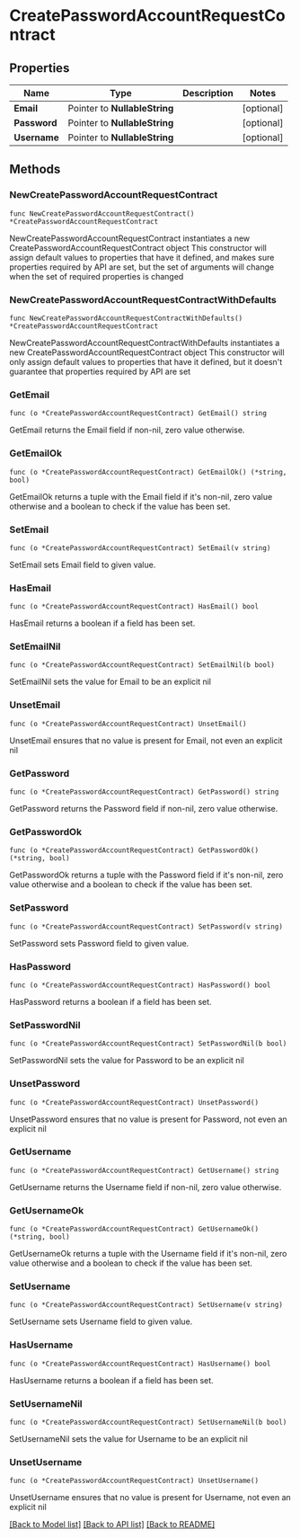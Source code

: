 # CreatePasswordAccountRequestContract

## Properties

Name | Type | Description | Notes
------------ | ------------- | ------------- | -------------
**Email** | Pointer to **NullableString** |  | [optional] 
**Password** | Pointer to **NullableString** |  | [optional] 
**Username** | Pointer to **NullableString** |  | [optional] 

## Methods

### NewCreatePasswordAccountRequestContract

`func NewCreatePasswordAccountRequestContract() *CreatePasswordAccountRequestContract`

NewCreatePasswordAccountRequestContract instantiates a new CreatePasswordAccountRequestContract object
This constructor will assign default values to properties that have it defined,
and makes sure properties required by API are set, but the set of arguments
will change when the set of required properties is changed

### NewCreatePasswordAccountRequestContractWithDefaults

`func NewCreatePasswordAccountRequestContractWithDefaults() *CreatePasswordAccountRequestContract`

NewCreatePasswordAccountRequestContractWithDefaults instantiates a new CreatePasswordAccountRequestContract object
This constructor will only assign default values to properties that have it defined,
but it doesn't guarantee that properties required by API are set

### GetEmail

`func (o *CreatePasswordAccountRequestContract) GetEmail() string`

GetEmail returns the Email field if non-nil, zero value otherwise.

### GetEmailOk

`func (o *CreatePasswordAccountRequestContract) GetEmailOk() (*string, bool)`

GetEmailOk returns a tuple with the Email field if it's non-nil, zero value otherwise
and a boolean to check if the value has been set.

### SetEmail

`func (o *CreatePasswordAccountRequestContract) SetEmail(v string)`

SetEmail sets Email field to given value.

### HasEmail

`func (o *CreatePasswordAccountRequestContract) HasEmail() bool`

HasEmail returns a boolean if a field has been set.

### SetEmailNil

`func (o *CreatePasswordAccountRequestContract) SetEmailNil(b bool)`

 SetEmailNil sets the value for Email to be an explicit nil

### UnsetEmail
`func (o *CreatePasswordAccountRequestContract) UnsetEmail()`

UnsetEmail ensures that no value is present for Email, not even an explicit nil
### GetPassword

`func (o *CreatePasswordAccountRequestContract) GetPassword() string`

GetPassword returns the Password field if non-nil, zero value otherwise.

### GetPasswordOk

`func (o *CreatePasswordAccountRequestContract) GetPasswordOk() (*string, bool)`

GetPasswordOk returns a tuple with the Password field if it's non-nil, zero value otherwise
and a boolean to check if the value has been set.

### SetPassword

`func (o *CreatePasswordAccountRequestContract) SetPassword(v string)`

SetPassword sets Password field to given value.

### HasPassword

`func (o *CreatePasswordAccountRequestContract) HasPassword() bool`

HasPassword returns a boolean if a field has been set.

### SetPasswordNil

`func (o *CreatePasswordAccountRequestContract) SetPasswordNil(b bool)`

 SetPasswordNil sets the value for Password to be an explicit nil

### UnsetPassword
`func (o *CreatePasswordAccountRequestContract) UnsetPassword()`

UnsetPassword ensures that no value is present for Password, not even an explicit nil
### GetUsername

`func (o *CreatePasswordAccountRequestContract) GetUsername() string`

GetUsername returns the Username field if non-nil, zero value otherwise.

### GetUsernameOk

`func (o *CreatePasswordAccountRequestContract) GetUsernameOk() (*string, bool)`

GetUsernameOk returns a tuple with the Username field if it's non-nil, zero value otherwise
and a boolean to check if the value has been set.

### SetUsername

`func (o *CreatePasswordAccountRequestContract) SetUsername(v string)`

SetUsername sets Username field to given value.

### HasUsername

`func (o *CreatePasswordAccountRequestContract) HasUsername() bool`

HasUsername returns a boolean if a field has been set.

### SetUsernameNil

`func (o *CreatePasswordAccountRequestContract) SetUsernameNil(b bool)`

 SetUsernameNil sets the value for Username to be an explicit nil

### UnsetUsername
`func (o *CreatePasswordAccountRequestContract) UnsetUsername()`

UnsetUsername ensures that no value is present for Username, not even an explicit nil

[[Back to Model list]](../README.md#documentation-for-models) [[Back to API list]](../README.md#documentation-for-api-endpoints) [[Back to README]](../README.md)


